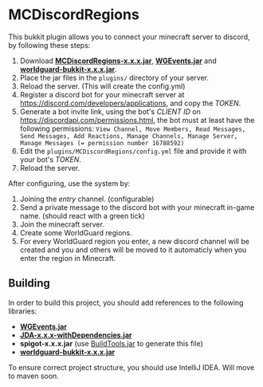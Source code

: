 # MCDiscordRegions

This bukkit plugin allows you to connect your minecraft server to discord, by following these steps:

1. Download [**MCDiscordRegions-x.x.x.jar**](https://github.com/CodeStix/MCDiscordRegions/releases/latest), [**WGEvents.jar**](https://www.spigotmc.org/resources/worldguard-events.65176/) and [**worldguard-bukkit-x.x.x.jar**](https://dev.bukkit.org/projects/worldguard).
2. Place the jar files in the `plugins/` directory of your server. 
3. Reload the server. (This will create the config.yml)
4. Register a discord bot for your minecraft server at https://discord.com/developers/applications, and copy the _TOKEN_.
5. Generate a bot invite link, using the bot's _CLIENT ID_ on https://discordapi.com/permissions.html, the bot must at least have the following permissions: `View Channel, Move Members, Read Messages, Send Messages, Add Reactions, Manage Channels, Manage Server, Manage Messages (= permission number 16788592)`
6. Edit the `plugins/MCDiscordRegions/config.yml` file and provide it with your bot's _TOKEN_.
7. Reload the server.

After configuring, use the system by:

1. Joining the _entry_ channel. (configurable)
2. Send a private message to the discord bot with your minecraft in-game name. (should react with a green tick)
3. Join the minecraft server.
4. Create some WorldGuard regions.
5. For every WorldGuard region you enter, a new discord channel will be created and you and others will be moved to it automaticly when you enter the region in Minecraft.

## Building

In order to build this project, you should add references to the following libraries:

-   [**WGEvents.jar**](https://www.spigotmc.org/resources/worldguard-events.65176/)
-   [**JDA-x.x.x-withDependencies.jar**](https://github.com/DV8FromTheWorld/JDA)
-   **spigot-x.x.x.jar** (use [BuildTools.jar](https://www.spigotmc.org/wiki/buildtools/) to generate this file)
-   [**worldguard-bukkit-x.x.x.jar**](https://dev.bukkit.org/projects/worldguard)

To ensure correct project structure, you should use IntelliJ IDEA.
Will move to maven soon.
